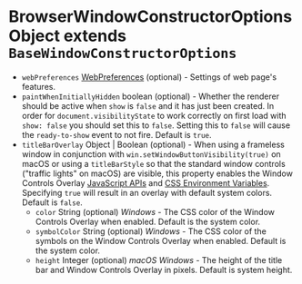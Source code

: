 # BrowserWindowConstructorOptions Object extends `BaseWindowConstructorOptions`

* `webPreferences` [WebPreferences](web-preferences.md?inline) (optional) - Settings of web page's features.
* `paintWhenInitiallyHidden` boolean (optional) - Whether the renderer should be active when `show` is `false` and it has just been created.  In order for `document.visibilityState` to work correctly on first load with `show: false` you should set this to `false`.  Setting this to `false` will cause the `ready-to-show` event to not fire.  Default is `true`.
* `titleBarOverlay` Object | Boolean (optional) -  When using a frameless window in conjunction with `win.setWindowButtonVisibility(true)` on macOS or using a `titleBarStyle` so that the standard window controls ("traffic lights" on macOS) are visible, this property enables the Window Controls Overlay [JavaScript APIs][overlay-javascript-apis] and [CSS Environment Variables][overlay-css-env-vars]. Specifying `true` will result in an overlay with default system colors. Default is `false`.
  * `color` String (optional) _Windows_ - The CSS color of the Window Controls Overlay when enabled. Default is the system color.
  * `symbolColor` String (optional) _Windows_ - The CSS color of the symbols on the Window Controls Overlay when enabled. Default is the system color.
  * `height` Integer (optional) _macOS_ _Windows_ - The height of the title bar and Window Controls Overlay in pixels. Default is system height.

[overlay-css-env-vars]: https://github.com/WICG/window-controls-overlay/blob/main/explainer.md#css-environment-variables
[overlay-javascript-apis]: https://github.com/WICG/window-controls-overlay/blob/main/explainer.md#javascript-apis
